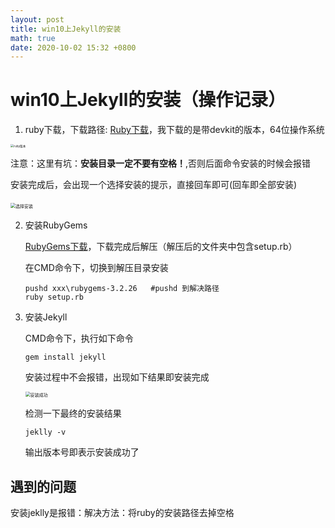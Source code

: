 ```yaml
---
layout: post
title: win10上Jekyll的安装
math: true
date: 2020-10-02 15:32 +0800
---
```


# win10上Jekyll的安装（操作记录）



1. ruby下载，下载路径: [Ruby下载](https://rubyinstaller.org/downloads/)，我下载的是带devkit的版本，64位操作系统

<img src="C:\Users\Alan\AppData\Roaming\Typora\typora-user-images\image-20210819105415806.png" alt="ruby版本 " style="zoom:33%;" />

​	注意：这里有坑：**安装目录一定不要有空格！**,否则后面命令安装的时候会报错

​	安装完成后，会出现一个选择安装的提示，直接回车即可(回车即全部安装)

​						<img src="https://upload-images.jianshu.io/upload_images/2255514-7e92a90e54ebc783.png?imageMogr2/auto-orient/strip|imageView2/2/w/963/format/webp" alt="选择安装 " style="zoom:50%;" />



2. 安装RubyGems

   [RubyGems下载](https://rubygems.org/pages/download)，下载完成后解压（解压后的文件夹中包含setup.rb）

   在CMD命令下，切换到解压目录安装

   ```
   pushd xxx\rubygems-3.2.26   #pushd 到解决路径
   ruby setup.rb
   ```

3. 安装Jekyll

   CMD命令下，执行如下命令

   ```
   gem install jekyll
   ```

   安装过程中不会报错，出现如下结果即安装完成

   <img src="C:\Users\Alan\AppData\Roaming\Typora\typora-user-images\image-20210819141348235.png" alt="安装成功" style="zoom:50%;" />

   检测一下最终的安装结果

   ```
   jeklly -v
   ```

   输出版本号即表示安装成功了

## 遇到的问题

安装jeklly是报错：解决方法：将ruby的安装路径去掉空格

